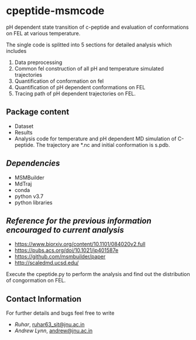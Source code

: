 # **cpeptide-msmcode**

pH dependent state transition of c-peptide and evaluation of conformations on FEL at various temperature.

The single code is splitted into 5 sections for detailed analysis which includes
1. Data preprocessing 
2. Common fel construction of all pH and temperature simulated trajectories
3. Quantification of conformation on fel
4. Quantification of pH dependent conformations on FEL
5. Tracing path of pH dependent trajectories on FEL. 

## Package content 
- Dataset
- Results 
- Analysis code for temperature and pH dependent MD simulation of C-peptide.
The trajectory are *.nc and initial conformation is s.pdb.

## *Dependencies* 
- MSMBuilder
- MdTraj
- conda
- python v3.7 
- python libraries

## *Reference for the previous information encouraged to current analysis*
- https://www.biorxiv.org/content/10.1101/084020v2.full 
- https://pubs.acs.org/doi/10.1021/jp401587e  
- https://github.com/msmbuilder/paper
- http://scaledmd.ucsd.edu/

Execute the cpeptide.py to perform the analysis and find out the distribution of congormation on FEL.


## Contact Information
For further details and bugs feel free to write  
- *Ruhar*,  ruhar63_sit@jnu.ac.in 
- *Andrew Lynn*, andrew@jnu.ac.in
